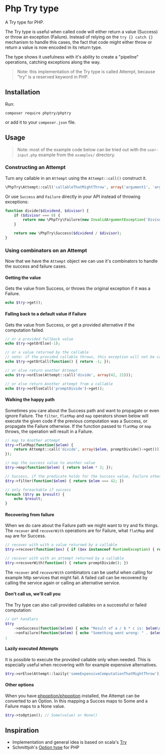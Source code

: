 Php Try type
============

A Try type for PHP.

The Try type is useful when called code will either return a value (Success) or
throw an exception (Failure). Instead of relying on the `try {} catch {}`
mechanism to handle this cases, the fact that code might either throw or return
a value is now encoded in its return type.

The type shows it usefulness with it's ability to create a "pipeline"
operations, catching exceptions along the way.

> Note: this implementation of the Try type is called Attempt, because "try" is
> a reserved keyword in PHP.

## Installation

Run:

```
composer require phptry/phptry
```
or add it to your `composer.json` file.

## Usage

> Note: most of the example code below can be tried out with the
> `user-input.php` example from the `examples/` directory.

### Constructing an Attempt

Turn any callable in an `Attempt` using the `Attempt::call()` construct it.

```php
\PhpTry\Attempt::call('callableThatMightThrow', array('argument1', 'argument2'));
```

Or use `Success` and `Failure` directly in your API instead of throwing exceptions:

```php
function divide($dividend, $divisor) {
    if ($divisor === 0) {
        return new \PhpTry\Failure(new InvalidArgumentException('Divisor cannot be 0.'));
    }

    return new \PhpTry\Success($dividend / $divisor);
}
```

### Using combinators on an Attempt

Now that we have the `Attempt` object we can use it's combinators to handle the
success and failure cases.

#### Getting the value

Gets the value from Success, or throws the original exception if it was a Failure.

```php
echo $try->get();
```

#### Falling back to a default value if Failure

Gets the value from Success, or get a provided alternative if the computation failed.

```php
// or a provided fallback value
echo $try->getOrElse(-1);

// or a value returned by the callable
// note: if the provided callable throws, this exception will not be catched
echo $try->getOrCall(function() { return -1; });

// or else return another Attempt
echo $try->orElse(Attempt::call('divide', array(42, 21)));

// or else return Another attempt from a callable
echo $try->orElseCall('promptDivide')->get();
```

#### Walking the happy path

Sometimes you care about the Success path and want to propagate or even ignore
Failure. The `filter`, `flatMap` and `map` operators shown below will execute
the given code if the previous computation was a Success, or propagate the
Failure otherwise. If the function passed to `flatMap` or `map` throws, the
operation will result in a Failure.

```php
// map to Another attempt
$try->flatMap(function($elem) {
    return Attempt::call('divide', array($elem, promptDivide()->get()));
});

// map the success value to another value
$try->map(function($elem) { return $elem * 2; });

// Success, if the predicate holds for the Success value, Failure otherwise
$try->filter(function($elem) { return $elem === 42; })

// only foreachable if success
foreach ($try as $result) {
    echo $result;
}
```

#### Recovering from failure

When we do care about the Failure path we might want to try and fix things. The
`recover` and `recoverWith` operations are for Failure, what `flatMap` and
`map` are for Success.

```php
// recover with with a value returned by a callable
$try->recover(function($ex) { if ($ex instanceof RuntimeException) { return 21; } throw $ex; })

// recover with with an attempt returned by a callable
$try->recoverWith(function() { return promptDivide(); })
```

The `recover` and `recoverWith` combinators can be useful when calling for
example http services that might fail. A failed call can be recovered by
calling the service again or calling an alternative service.

#### Don't call us, we'll call you

The Try type can also call provided callables on a successful or failed computation:

```php
// on* handlers
$try
    ->onSuccess(function($elem) { echo "Result of a / b * c is: $elem\n"; })
    ->onFailure(function($elem) { echo "Something went wrong: " . $elem->getMessage() . "\n"; promptDivide(); })
;
```

#### Lazily executed Attempts

It is possible to execute the provided callable only when needed. This is
especially useful when recovering with for example expensive alternatives.

```php
$try->orElse(Attempt::lazily('someExpensiveComputationThatMightThrow'));
```

#### Other options

When you have [phpoption/phpoption] installed, the Attempt can be converted to
an Option. In this mapping a Succes maps to Some and a Failure maps to a None
value.

```php
$try->toOption(); // Some(value) or None()
```

[phpoption/phpoption]: https://github.com/schmittjoh/php-option

## Inspiration

- Implementation and general idea is based on scala's [Try]
- Schmittjoh's [Option type] for PHP

[Try]: http://www.scala-lang.org/api/2.9.3/scala/util/Try.html
[Option type]: https://github.com/schmittjoh/php-option
